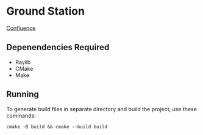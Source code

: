 # Ground Station

[Confluence](https://confluence.cornell.edu/display/crt/Ground+Station+Software)

## Depenendencies Required

- Raylib
- CMake
- Make

## Running

To generate build files in separate directory and build the project, use these commands:

```shell
cmake -B build && cmake --build build
```

